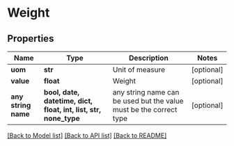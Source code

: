 # Weight


## Properties
Name | Type | Description | Notes
------------ | ------------- | ------------- | -------------
**uom** | **str** | Unit of measure | [optional] 
**value** | **float** | Weight | [optional] 
**any string name** | **bool, date, datetime, dict, float, int, list, str, none_type** | any string name can be used but the value must be the correct type | [optional]

[[Back to Model list]](../README.md#documentation-for-models) [[Back to API list]](../README.md#documentation-for-api-endpoints) [[Back to README]](../README.md)


